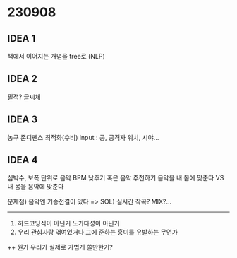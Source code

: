 230908
================

## IDEA 1
책에서 이어지는 개념을 tree로 (NLP)

## IDEA 2
필적? 글씨체

## IDEA 3
농구 존디펜스 최적화(수비)
input : 공, 공격자 위치, 시야...

## IDEA 4
심박수, 보폭 단위로 음악 BPM 낮추기
혹은 음악 추천하기
음악을 내 몸에 맞춘다 VS 내 몸을 음악에 맞춘다

문제점) 음악엔 기승전결이 있다 => SOL) 실시간 작곡? MIX?...

-----------------------------------------

1. 하드코딩식이 아닌거 노가다성이 아닌거
2. 우리 관심사랑 엮여있거나 그에 준하는 흥미를 유발하는 무언가

++ 뭔가 우리가 실제로 가볍게 쓸만한거?